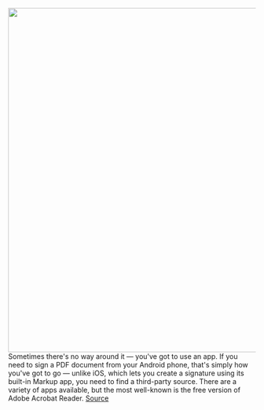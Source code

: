 <img src='https://cdn.vox-cdn.com/thumbor/osU4u20YgVEZrYbxTVsrbaAWEi0=/0x0:2160x1080/1200x800/filters:focal(32x422:376x766)/cdn.vox-cdn.com/uploads/chorus_image/image/70095407/Screenshot_20211104_150854.0.png' width='700px' /><br/>
Sometimes there's no way around it — you've got to use an app. If you need to sign a PDF document from your Android phone, that's simply how you've got to go — unlike iOS, which lets you create a signature using its built-in Markup app, you need to find a third-party source. There are a variety of apps available, but the most well-known is the free version of Adobe Acrobat Reader.
<a href='https://www.theverge.com/22762041/android-signature-adobe-acrobat-pdf-how-to'> Source <a/>